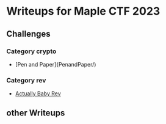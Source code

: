 # Writeups for Maple CTF 2023

## Challenges

### Category crypto
* [Pen and Paper]{PenandPaper/)
### Category rev
* [Actually Baby Rev](ActuallyBabyRev/)

## other Writeups
